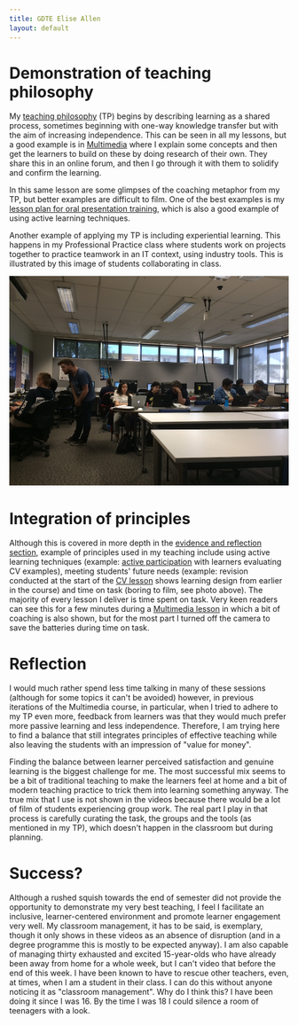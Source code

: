 ```yaml
---
title: GDTE Elise Allen
layout: default
---
```


# Demonstration of teaching philosophy

My [teaching philosophy](teaching-philosophy.html) (TP) begins by describing learning as a shared process, sometimes beginning with one-way knowledge transfer but with the aim of increasing independence. This can be seen in all my lessons, but a good example is in [Multimedia](https://youtu.be/7SjdVSy-ayg) where I explain some concepts and then get the learners to build on these by doing research of their own. They share this in an online forum, and then I go through it with them to solidify and confirm the learning. 

In this same lesson are some glimpses of the coaching metaphor from my TP, but better examples are difficult to film. One of the best examples is my [lesson plan for oral presentation training](Lesson%20Plan%20PP%2013-1.pdf), which is also a good example of using active learning techniques.

Another example of applying my TP is including experiential learning. This happens in my Professional Practice class where students work on projects together to practice teamwork in an IT context, using industry tools. This is illustrated by this image of students collaborating in class.

![Project work](pp1.jpg)

# Integration of principles

Although this is covered in more depth in the [evidence and reflection section](evidence-reflection.html), example of principles used in my teaching include using active learning techniques (example: [active participation](https://youtu.be/dJE4mdlmKck) with learners evaluating CV examples), meeting students' future needs (example: revision conducted at the start of the [CV lesson](https://youtu.be/dJE4mdlmKck) shows learning design from earlier in the course) and time on task (boring to film, see photo above). The majority of every lesson I deliver is time spent on task. Very keen readers can see this for a few minutes during a [Multimedia lesson](https://youtu.be/wajj8LN3OSE?t=1703) in which a bit of coaching is also shown, but for the most part I turned off the camera to save the batteries during time on task.

# Reflection

I would much rather spend less time talking in many of these sessions (although for some topics it can't be avoided) however, in previous iterations of the Multimedia course, in particular, when I tried to adhere to my TP even more, feedback from learners was that they would much prefer more passive learning and less independence. Therefore, I am trying here to find a balance that still integrates principles of effective teaching while also leaving the students with an impression of "value for money".

Finding the balance between learner perceived satisfaction and genuine learning is the biggest challenge for me. The most successful mix seems to be a bit of traditional teaching to make the learners feel at home and a bit of modern teaching practice to trick them into learning something anyway. The true mix that I use is not shown in the videos because there would be a lot of film of students experiencing group work. The real part I play in that process is carefully curating the task, the groups and the tools (as mentioned in my TP), which doesn't happen in the classroom but during planning.

# Success?

Although a rushed squish towards the end of semester did not provide the opportunity to demonstrate my very best teaching, I feel I facilitate an inclusive, learner-centered environment and promote learner engagement very well. My classroom management, it has to be said, is exemplary, though it only shows in these videos as an absence of disruption (and in a degree programme this is mostly to be expected anyway). I am also capable of managing thirty exhausted and excited 15-year-olds who have already been away from home for a whole week, but I can't video that before the end of this week. I have been known to have to rescue other teachers, even, at times, when I am a student in their class. I can do this without anyone noticing it as "classroom management". Why do I think this? I have been doing it since I was 16. By the time I was 18 I could silence a room of teenagers with a look.